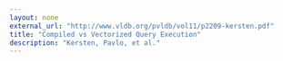 ```yaml
---
layout: none
external_url: "http://www.vldb.org/pvldb/vol11/p2209-kersten.pdf"
title: "Compiled vs Vectorized Query Execution"
description: "Kersten, Pavlo, et al."
---
```

